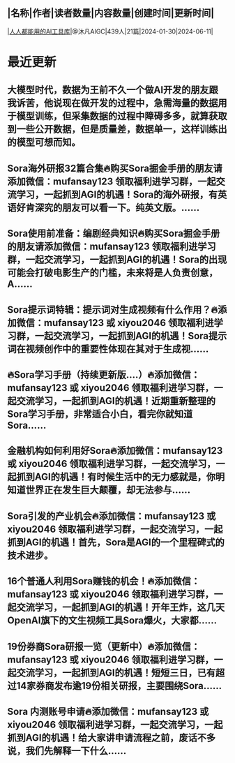 |名称|作者|读者数量|内容数量|创建时间|更新时间|
---
|[人人都能用的AI工具库](https://xiaobot.net/p/AIGC2024?refer=0b133df9-27dc-423b-8101-639049001c13)|@沐凡AIGC|439人|21篇|2024-01-30|2024-06-11|

# 最近更新
## 大模型时代，数据为王前不久一个做AI开发的朋友跟我诉苦，他说现在做开发的过程中，急需海量的数据用于模型训练，但采集数据的过程中障碍多多，就算获取到一些公开数据，但是质量差，数据单一，这样训练出的模型可想而知。
## Sora海外研报32篇合集🔥购买Sora掘金手册的朋友请添加微信：mufansay123 领取福利进学习群，一起交流学习，一起抓到AGI的机遇！Sora的海外研报，有英语好肯深究的朋友可以看一下。纯英文版。......
## Sora使用前准备：编剧经典知识🔥购买Sora掘金手册的朋友请添加微信：mufansay123 领取福利进学习群，一起交流学习，一起抓到AGI的机遇！Sora的出现可能会打破电影生产的门槛，未来将是人负责创意，A......
## Sora提示词特辑：提示词对生成视频有什么作用？🔥添加微信：mufansay123 或 xiyou2046 领取福利进学习群，一起交流学习，一起抓到AGI的机遇！Sora提示词在视频创作中的重要性体现在其对于生成视......
## 🔥Sora学习手册（持续更新版….）🔥添加微信：mufansay123 或 xiyou2046 领取福利进学习群，一起交流学习，一起抓到AGI的机遇！近期重新整理的Sora学习手册，非常适合小白，看完你就知道Sora......
## 金融机构如何利用好Sora🔥添加微信：mufansay123 或 xiyou2046 领取福利进学习群，一起交流学习，一起抓到AGI的机遇！有时候生活中的无力感就是，你明知道世界正在发生巨大颠覆，却无法参与......
## Sora引发的产业机会🔥添加微信：mufansay123 或 xiyou2046 领取福利进学习群，一起交流学习，一起抓到AGI的机遇！首先，Sora是AGI的一个里程碑式的技术进步。
## 16个普通人利用Sora赚钱的机会！🔥添加微信：mufansay123 或 xiyou2046 领取福利进学习群，一起交流学习，一起抓到AGI的机遇！开年王炸，这几天OpenAI旗下的文生视频工具Sora爆火，大家都......
## 19份券商Sora研报一览（更新中）🔥添加微信：mufansay123 或 xiyou2046 领取福利进学习群，一起交流学习，一起抓到AGI的机遇！短短三日，已有超过14家券商发布逾19份相关研报，主要围绕Sora......
## Sora 内测账号申请🔥添加微信：mufansay123 或 xiyou2046 领取福利进学习群，一起交流学习，一起抓到AGI的机遇！给大家讲申请流程之前，废话不多说，我们先解释一下什么......

